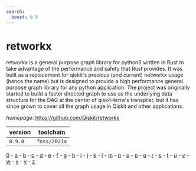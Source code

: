 ```yaml
---
search:
  boost: 0.5
---
```

# retworkx

retworkx is a general purpose graph library for python3 written in Rust to take advantage of the performance and safety that Rust provides. It was built as a replacement for qiskit's previous (and current) networkx usage (hence the name) but is designed to provide a high performance general purpose graph library for any python application. The project was originally started to build a faster directed graph to use as the underlying data structure for the DAG at the center of qiskit-terra's transpiler, but it has since grown to cover all the graph usage in Qiskit and other applications.

*homepage*: <https://github.com/Qiskit/retworkx>

version | toolchain
--------|----------
``0.9.0`` | ``foss/2021a``

[0](../0/index.md) - [a](../a/index.md) - [b](../b/index.md) - [c](../c/index.md) - [d](../d/index.md) - [e](../e/index.md) - [f](../f/index.md) - [g](../g/index.md) - [h](../h/index.md) - [i](../i/index.md) - [j](../j/index.md) - [k](../k/index.md) - [l](../l/index.md) - [m](../m/index.md) - [n](../n/index.md) - [o](../o/index.md) - [p](../p/index.md) - [q](../q/index.md) - [r](../r/index.md) - [s](../s/index.md) - [t](../t/index.md) - [u](../u/index.md) - [v](../v/index.md) - [w](../w/index.md) - [x](../x/index.md) - [y](../y/index.md) - [z](../z/index.md)

